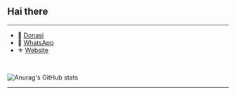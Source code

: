 ## Hai there
<hr>
<ul>
  <li>🎁  <a href="https://saweria.co/Vicenzo57">Donasi </a></li>
  <li>🙇  <a href="http://wa.me/+6285706058445">WhatsApp</a></li>
  <li>⚜️  <a href="https://yandex.com">Website</a></li>
</ul>
<br>

![Anurag's GitHub stats](https://github-readme-stats.vercel.app/api?username=HectorV2&theme=midnight-purple&show_icons=true)

<hr>


